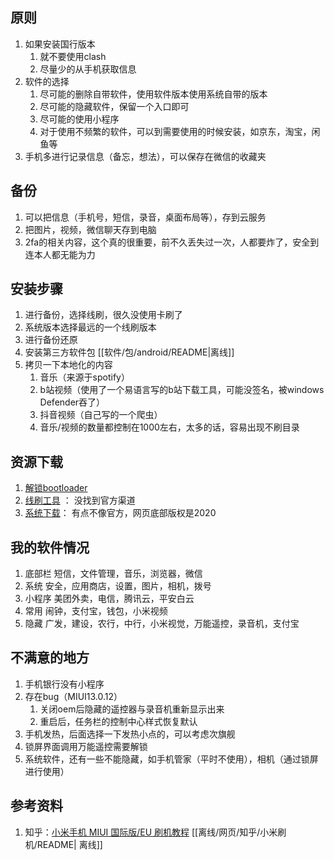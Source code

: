 ## 原则
1. 如果安装国行版本
   1. 就不要使用clash
   2. 尽量少的从手机获取信息
2. 软件的选择
   1. 尽可能的删除自带软件，使用软件版本使用系统自带的版本
   2. 尽可能的隐藏软件，保留一个入口即可
   3. 尽可能的使用小程序
   4. 对于使用不频繁的软件，可以到需要使用的时候安装，如京东，淘宝，闲鱼等
3. 手机多进行记录信息（备忘，想法），可以保存在微信的收藏夹

## 备份
1. 可以把信息（手机号，短信，录音，桌面布局等），存到云服务
2. 把图片，视频，微信聊天存到电脑
3. 2fa的相关内容，这个真的很重要，前不久丢失过一次，人都要炸了，安全到连本人都无能为力

## 安装步骤
1. 进行备份，选择线刷，很久没使用卡刷了
2. 系统版本选择最远的一个线刷版本
3. 进行备份还原 
4. 安装第三方软件包 [[软件/包/android/README|离线]]
5. 拷贝一下本地化的内容
   1. 音乐（来源于spotify）
   2. b站视频（使用了一个易语言写的b站下载工具，可能没签名，被windows Defender吞了）
   3. 抖音视频（自己写的一个爬虫）
   4. 音乐/视频的数量都控制在1000左右，太多的话，容易出现不刷目录

## 资源下载
1. [解锁bootloader](http://www.miui.com/unlock/download.html)
2. [线刷工具](https://miuiver.com/miflash/) ： 没找到官方渠道
3. [系统下载](https://xiaomirom.com/series/)：  有点不像官方，网页底部版权是2020

## 我的软件情况
1. 底部栏
   短信，文件管理，音乐，浏览器，微信
2. 系统
   安全，应用商店，设置，图片，相机，拨号
3. 小程序
   美团外卖，电信，腾讯云，平安白云
4. 常用
   闹钟，支付宝，钱包，小米视频
5. 隐藏
   广发，建设，农行，中行，小米视觉，万能遥控，录音机，支付宝

## 不满意的地方
1. 手机银行没有小程序
2. 存在bug（MIUI13.0.12）
    1. 关闭oem后隐藏的遥控器与录音机重新显示出来
    2. 重启后，任务栏的控制中心样式恢复默认
3. 手机发热，后面选择一下发热小点的，可以考虑次旗舰
4. 锁屏界面调用万能遥控需要解锁
5. 系统软件，还有一些不能隐藏，如手机管家（平时不使用），相机（通过锁屏进行使用）

## 参考资料
1. 知乎：[小米手机 MIUI 国际版/EU 刷机教程](https://zhuanlan.zhihu.com/p/408114647) [[离线/网页/知乎/小米刷机/README| 离线]]